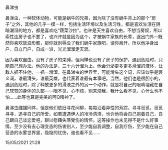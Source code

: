 鼻涕虫

鼻涕虫，一种软体动物，可能是蜗牛的兄弟，因为除了没有蜗牛背上的那个“房子”之外，其他的几乎一模一样，包括生活环境以及生活习性，都是喜欢生活在阴暗潮湿的地方，都是喜欢吃“蔬菜沙拉”。也许是天生喜欢自由，不想当房奴，所以索性连房子也不要了，也兴许就是因为这个，才被蜗牛家族的长辈，逐出门外--既然你喜欢放浪形骸，那你就别辱没了我们蜗牛家族吧，请你离开，所以他净身出户，自立门户，自成一派，光光溜溜走天涯。

因为喜欢自由，没有了房子的束缚，但同样也没有了房子的保护，遇到危险时，只能自己想办法。他的办法是，三十六计溜为上。他会分泌更多更多滑溜的液体，让敌人抓不住他，一抓一滑溜。在鼻涕虫的世界里，可能滑头这个词，应该似乎是褒义词，谁最滑头，谁最英雄，也代表着谁最有本事吧。当然，他们也是很胆小的，遇到危险时，除了释放更多的滑液之外的另一个动作，就是将自己的眼睛埋藏在自己软软的身体的头部——眼不见，心不烦，别来烦我，我什么看不见，心什么也不怕……此等也算是完美的阿Q精神了。

鼻涕虫雌雄同体，但是他们依旧寻花问柳，每每沿着异性的芳踪，寻寻觅觅，觅觅寻寻，追寻自己的所爱。如若遭遇伊人的冷冷清清，也许他将会自己抱着自己，自己跟自己谈恋爱吧，聊以慰藉失落受伤的情怀。这等操作也未见得不是什么好事情，至少没有去心理变态的伤害别人，至少能自我调整，自我疗伤，至少能在自己营造的水雾世界里，隐隐的忧伤，谁也看不见……

15/05/2021 21:28